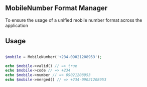 ## MobileNumber Format Manager

To ensure the usage of a unified mobile number format across the application

## Usage

```php

$mobile = MobileNumber('+234-09021208953');

echo $mobile->valid() // => true
echo $mobile->code // => +234
echo $mobile->number // => 09021208953
echo $mobile->merged() // => +234-09021208953

```
